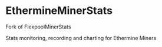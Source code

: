 # EthermineMinerStats
Fork of FlexpoolMinerStats

Stats monitoring, recording and charting for Ethermine Miners
